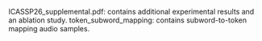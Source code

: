 ICASSP26_supplemental.pdf: contains additional experimental results and an ablation study. 
token_subword_mapping: contains subword-to-token mapping audio samples. 


